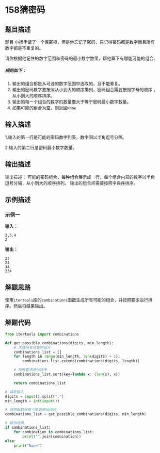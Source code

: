 # 158猜密码

## 题目描述

题目 小扬申请了一个保密柜，但是他忘记了密码，只记得密码都是数字而且所有数字都是不重复的。

 请你根据他记住的数字范围和密码的最小数字数里，帮他算下有哪能可能的组合。

#####  规则如下：

1. 输出的组合都是从可选的数字范围中选取的，且不能重复。 
2. 输出的密码教字要按照从小到大的顺序排列，密码组合需要按照字母的顺序 ，从小到大的顺序排序。 
3. 输出的每一个组合的数字的数量要大于等于密码最小数字数量。 
4. 如果可能的组合为空，则返回`None`

## 输入描述

1.输入的第一行是可能的密码数字列表，数字间以半角逗号分隔。

2.输入的第二行是密码最小数字数量。 

## 输出描述

输出描述： 可能的密码组合，每种组合展示成一行，每个组合内部的数字以半角逗号分隔，从小到大的顺序排列。 输出的组合间需要按照字典序排序。

## 示例描述

### 示例一

**输入：**

```text
2,3,4
2
```

**输出：**

```text
23
24
34
234
```

## 解题思路

使用`itertools`库的`combinations`函数生成所有可能的组合，并按照要求进行排序。然后将结果输出。

## 解题代码

```python
from itertools import combinations

def get_possible_combinations(digits, min_length):
    # 生成所有可能的组合
    combinations_list = []
    for length in range(min_length, len(digits) + 1):
        combinations_list.extend(combinations(digits, length))

    # 按照要求进行排序
    combinations_list.sort(key=lambda x: (len(x), x))

    return combinations_list

# 读取输入
digits = input().split(",")
min_length = int(input())

# 调用函数获取可能的密码组合
combinations_list = get_possible_combinations(digits, min_length)

# 输出结果
if combinations_list:
    for combination in combinations_list:
        print("".join(combination))
else:
    print("None")
```

